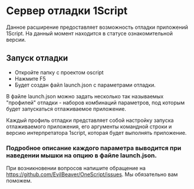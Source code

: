 ﻿# Сервер отладки 1Script

Данное расширение предоставляет возможность отладки приложений 1Script. На данный момент находится в статусе ознакомительной версии.

## Запуск отладки

* Откройте папку с проектом oscript
* Нажмите F5
* Будет создан файл launch.json с параметрами отладки.

В файле launch.json можно задать несколько так называемых "профилей" отладки - наборов комбинаций параметров, под которым будет запускаться отлаживаемое приложение.

Каждый профиль отладки представляет собой настройку запуска отлаживаемого приложения, его аргументы командной строки и версию интерпретатора 1script, которая будет выполнять приложение.

### Подробное описание каждого параметра выводится при наведении мышки на опцию в файле launch.json.

При возникновении вопросов напишите обращение на https://github.com/EvilBeaver/OneScript/issues. Мы обязательно вам поможем.